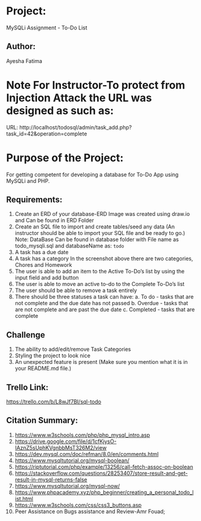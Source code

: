 # Project:

MySQLi Assignment - To-Do List

## Author:

Ayesha Fatima

# Note For Instructor-To protect from Injection Attack the URL was designed as such as:

URL: http://localhost/todosql/admin/task_add.php?task_id=42&operation=complete

# Purpose of the Project:

For getting competent for developing a database for To-Do App using MySQLi and PHP.

## Requirements:

1. Create an ERD of your database-ERD Image was created using draw.io and Can be found in ERD Folder
2. Create an SQL file to import and create tables/seed any data (An instructor should be able to import your SQL file and be ready to go.)
   Note: DataBase Can be found in database folder with File name as todo_mysqli.sql and databaseName as: `todo`
3. A task has a due date
4. A task has a category
   In the screenshot above there are two categories, Chores and Homework
5. The user is able to add an item to the Active To-Do’s list by using the input field and add button
6. The user is able to move an active to-do to the Complete To-Do’s list
7. The user should be able to remove a task entirely
8. There should be three statuses a task can have:
   a. To do - tasks that are not complete and the due date has not passed
   b. Overdue - tasks that are not complete and are past the due date
   c. Completed - tasks that are complete

## Challenge

1. The ability to add/edit/remove Task Categories
2. Styling the project to look nice
3. An unexpected feature is present (Make sure you mention what it is in your README.md file.)

## Trello Link:

https://trello.com/b/L8wJf7BI/sql-todo

## Citation Summary:

1. https://www.w3schools.com/php/php_mysql_intro.asp
2. https://drive.google.com/file/d/1cfKjysO-IAznZ5sUphKVgnbbMsT326M2/view
3. https://dev.mysql.com/doc/refman/8.0/en/comments.html
4. https://www.mysqltutorial.org/mysql-boolean/
5. https://riptutorial.com/php/example/13256/call-fetch-assoc-on-boolean
6. https://stackoverflow.com/questions/28253407/store-result-and-get-result-in-mysql-returns-false
7. https://www.mysqltutorial.org/mysql-now/
8. https://www.phpacademy.xyz/php_beginner/creating_a_personal_todo_list.html
9. https://www.w3schools.com/css/css3_buttons.asp
10. Peer Assistance on Bugs assistance and Review-Amr Fouad;
